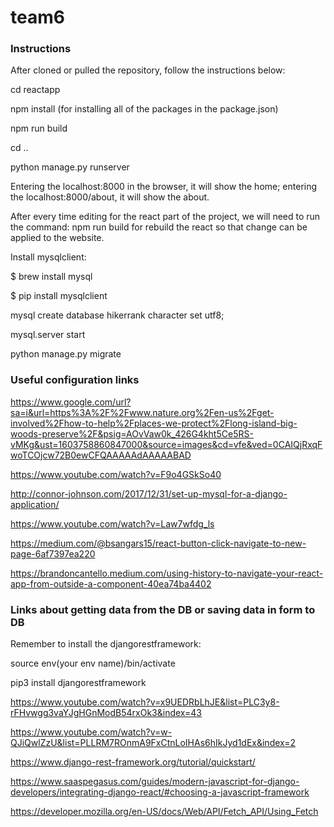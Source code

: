 # team6
### Instructions
After cloned or pulled the repository, follow the instructions below:

cd reactapp

npm install (for installing all of the packages in the package.json)

npm run build

cd ..

python manage.py runserver

Entering the localhost:8000 in the browser, it will show the home; entering the localhost:8000/about, it will show the about.

After every time editing for the react part of the project, we will need to run the command: npm run build for rebuild the react so that change can be applied to the website.

Install mysqlclient:

$ brew install mysql

$ pip install mysqlclient

mysql create database hikerrank character set utf8;

mysql.server start

python manage.py migrate

### Useful configuration links
https://www.google.com/url?sa=i&url=https%3A%2F%2Fwww.nature.org%2Fen-us%2Fget-involved%2Fhow-to-help%2Fplaces-we-protect%2Flong-island-big-woods-preserve%2F&psig=AOvVaw0k_426G4kht5Ce5RS-vMKg&ust=1603758860847000&source=images&cd=vfe&ved=0CAIQjRxqFwoTCOjcw72B0ewCFQAAAAAdAAAAABAD

https://www.youtube.com/watch?v=F9o4GSkSo40

http://connor-johnson.com/2017/12/31/set-up-mysql-for-a-django-application/

https://www.youtube.com/watch?v=Law7wfdg_ls

https://medium.com/@bsangars15/react-button-click-navigate-to-new-page-6af7397ea220

https://brandoncantello.medium.com/using-history-to-navigate-your-react-app-from-outside-a-component-40ea74ba4402

### Links about getting data from the DB or saving data in form to DB

Remember to install the djangorestframework:

source env(your env name)/bin/activate

pip3 install djangorestframework

https://www.youtube.com/watch?v=x9UEDRbLhJE&list=PLC3y8-rFHvwgg3vaYJgHGnModB54rxOk3&index=43

https://www.youtube.com/watch?v=w-QJiQwlZzU&list=PLLRM7ROnmA9FxCtnLoIHAs6hIkJyd1dEx&index=2

https://www.django-rest-framework.org/tutorial/quickstart/

https://www.saaspegasus.com/guides/modern-javascript-for-django-developers/integrating-django-react/#choosing-a-javascript-framework

https://developer.mozilla.org/en-US/docs/Web/API/Fetch_API/Using_Fetch

